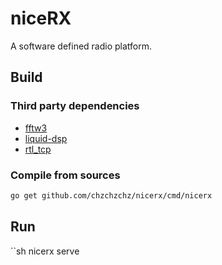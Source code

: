 # niceRX

A software defined radio platform.

## Build

### Third party dependencies

* [fftw3](https://www.fftw.org)
* [liquid-dsp](https://github.com/jgaeddert/liquid-dsp)
* [rtl\_tcp](https://osmocom.org/projects/rtl-sdr/wiki)

### Compile from sources

```sh
go get github.com/chzchzchz/nicerx/cmd/nicerx
```

## Run

``sh
nicerx serve
```